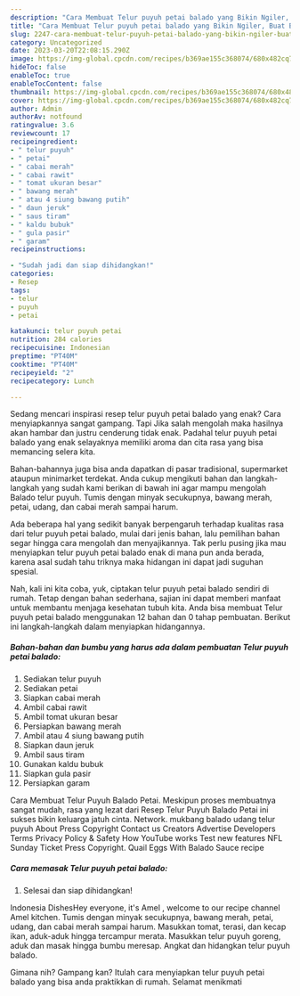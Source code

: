```yaml
---
description: "Cara Membuat Telur puyuh petai balado yang Bikin Ngiler, Buat Buka Puasa Lezat Sekali"
title: "Cara Membuat Telur puyuh petai balado yang Bikin Ngiler, Buat Buka Puasa Lezat Sekali"
slug: 2247-cara-membuat-telur-puyuh-petai-balado-yang-bikin-ngiler-buat-buka-puasa-lezat-sekali
category: Uncategorized
date: 2023-03-20T22:08:15.290Z
image: https://img-global.cpcdn.com/recipes/b369ae155c368074/680x482cq70/telur-puyuh-petai-balado-foto-resep-utama.jpg
hideToc: false
enableToc: true
enableTocContent: false
thumbnail: https://img-global.cpcdn.com/recipes/b369ae155c368074/680x482cq70/telur-puyuh-petai-balado-foto-resep-utama.jpg
cover: https://img-global.cpcdn.com/recipes/b369ae155c368074/680x482cq70/telur-puyuh-petai-balado-foto-resep-utama.jpg
author: Admin
authorAv: notfound
ratingvalue: 3.6
reviewcount: 17
recipeingredient:
- " telur puyuh"
- " petai"
- " cabai merah"
- " cabai rawit"
- " tomat ukuran besar"
- " bawang merah"
- " atau 4 siung bawang putih"
- " daun jeruk"
- " saus tiram"
- " kaldu bubuk"
- " gula pasir"
- " garam"
recipeinstructions:

- "Sudah jadi dan siap dihidangkan!"
categories:
- Resep
tags:
- telur
- puyuh
- petai

katakunci: telur puyuh petai 
nutrition: 284 calories
recipecuisine: Indonesian
preptime: "PT40M"
cooktime: "PT40M"
recipeyield: "2"
recipecategory: Lunch

---
```



Sedang mencari inspirasi resep telur puyuh petai balado yang enak? Cara menyiapkannya sangat gampang. Tapi Jika salah mengolah maka hasilnya akan hambar dan justru cenderung tidak enak. Padahal telur puyuh petai balado yang enak selayaknya memiliki aroma dan cita rasa yang bisa memancing selera kita.


Bahan-bahannya juga bisa anda dapatkan di pasar tradisional, supermarket ataupun minimarket terdekat. Anda cukup mengikuti bahan dan langkah-langkah yang sudah kami berikan di bawah ini agar mampu mengolah Balado telur puyuh. Tumis dengan minyak secukupnya, bawang merah, petai, udang, dan cabai merah sampai harum.

Ada beberapa hal yang sedikit banyak berpengaruh terhadap kualitas rasa dari telur puyuh petai balado, mulai dari jenis bahan, lalu pemilihan bahan segar hingga cara mengolah dan menyajikannya. Tak perlu pusing jika mau menyiapkan telur puyuh petai balado enak di mana pun anda berada, karena asal sudah tahu triknya maka hidangan ini dapat jadi suguhan spesial.


Nah, kali ini kita coba, yuk, ciptakan telur puyuh petai balado sendiri di rumah. Tetap dengan bahan sederhana, sajian ini dapat memberi manfaat untuk membantu menjaga kesehatan tubuh kita. Anda bisa membuat Telur puyuh petai balado menggunakan 12 bahan dan 0 tahap pembuatan. Berikut ini langkah-langkah dalam menyiapkan hidangannya.

<!--inarticleads1-->

##### Bahan-bahan dan bumbu yang harus ada dalam pembuatan Telur puyuh petai balado:

1. Sediakan  telur puyuh
1. Sediakan  petai
1. Siapkan  cabai merah
1. Ambil  cabai rawit
1. Ambil  tomat ukuran besar
1. Persiapkan  bawang merah
1. Ambil  atau 4 siung bawang putih
1. Siapkan  daun jeruk
1. Ambil  saus tiram
1. Gunakan  kaldu bubuk
1. Siapkan  gula pasir
1. Persiapkan  garam


Cara Membuat Telur Puyuh Balado Petai. Meskipun proses membuatnya sangat mudah, rasa yang lezat dari Resep Telur Puyuh Balado Petai ini sukses bikin keluarga jatuh cinta. Network. mukbang balado udang telur puyuh About Press Copyright Contact us Creators Advertise Developers Terms Privacy Policy &amp; Safety How YouTube works Test new features NFL Sunday Ticket Press Copyright. Quail Eggs With Balado Sauce recipe 

<!--inarticleads2-->

##### Cara memasak Telur puyuh petai balado:


1. Selesai dan siap dihidangkan!

Indonesia DishesHey everyone, it&#39;s Amel , welcome to our recipe channel Amel kitchen. Tumis dengan minyak secukupnya, bawang merah, petai, udang, dan cabai merah sampai harum. Masukkan tomat, terasi, dan kecap ikan, aduk-aduk hingga tercampur merata. Masukkan telur puyuh goreng, aduk dan masak hingga bumbu meresap. Angkat dan hidangkan telur puyuh balado. 

Gimana nih? Gampang kan? Itulah cara menyiapkan telur puyuh petai balado yang bisa anda praktikkan di rumah. Selamat menikmati
